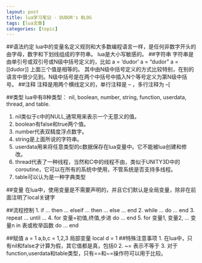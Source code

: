 ```yaml
---
layout: post
title: lua学习笔记 · DUDOR's BLOG 
tags: [lua文章]
categories: [topic]
---
```

<div class="post">
  
  
  <p>##语法约定
lua中的变量名定义规则和大多数编程语言一样，是任何非数字开头的由字母，数字和下划线组成的字符串。
lua是大小写敏感的。
##字符串
字符串是由单引号或双引号或N级中括号定义的，比如
a = ‘dudor’
a = “dudor”
a = [[dudor]]
上面三个值是相等的。
其中由N级中括号定义的方式比较特别，在别的语言中很少见到。N级中括号是在两个中括号中插入N个等号定义为第N级中括号。
##注释
注释是用两个横线定义的，单行注释是 – ，多行注释为 –[</p>

<p>##类型
lua中有8种类型： nil, boolean, number, string, function, userdata, thread, and table.</p>

<ol>
<li>nil类似于c中的NULL,通常用来表示一个无意义的值。</li>
<li>boolean有false和true两个值。</li>
<li>number代表双精度浮点数字。</li>
<li>string是上面所说的字符串。</li>
<li>userdata用来将任意类型的c数据保存在lua变量中。它不能被lua创建和修改。</li>
<li>thread代表了一种线程，当然和C中的线程不由，类似于UNITY3D中的coroutine，它可以在所有的系统中使用，不管系统是否支持多线程。</li>
<li>table可以认为是一种字典类型</li>
</ol>

<p>##变量
在lua中，使用变量是不需要声明的，并且它们默认是全局变量，除非在前面注明了local关键字</p>

<p>##流程控制
1. if … then … elseif … then … else … end
2. while … do … end
3. repeat … until …
4. for 变量=初值,终值,步进 do … end
5. for 变量1, 变量2, … 变量n in 表或枚举函数 do … end</p>

<p>##赋值
a = 1
a,b,c = 1,2,3
局部变量
local d = 1
##特殊注意事项
1. 在lua中，只有nil和false才计算为假，其它值都是真，包括0
2. ~= 表示不等于
3. 对于function,userdata和table类型，只有==和~=操作符可以用于比较。</p>

</div>